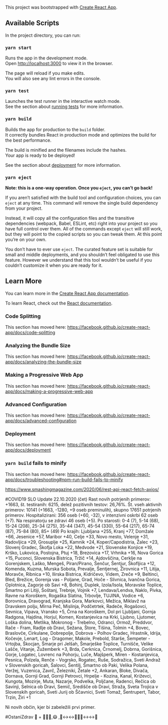 This project was bootstrapped with [Create React App](https://github.com/facebook/create-react-app).

## Available Scripts

In the project directory, you can run:

### `yarn start`

Runs the app in the development mode.<br />
Open [http://localhost:3000](http://localhost:3000) to view it in the browser.

The page will reload if you make edits.<br />
You will also see any lint errors in the console.

### `yarn test`

Launches the test runner in the interactive watch mode.<br />
See the section about [running tests](https://facebook.github.io/create-react-app/docs/running-tests) for more information.

### `yarn build`

Builds the app for production to the `build` folder.<br />
It correctly bundles React in production mode and optimizes the build for the best performance.

The build is minified and the filenames include the hashes.<br />
Your app is ready to be deployed!

See the section about [deployment](https://facebook.github.io/create-react-app/docs/deployment) for more information.

### `yarn eject`

**Note: this is a one-way operation. Once you `eject`, you can’t go back!**

If you aren’t satisfied with the build tool and configuration choices, you can `eject` at any time. This command will remove the single build dependency from your project.

Instead, it will copy all the configuration files and the transitive dependencies (webpack, Babel, ESLint, etc) right into your project so you have full control over them. All of the commands except `eject` will still work, but they will point to the copied scripts so you can tweak them. At this point you’re on your own.

You don’t have to ever use `eject`. The curated feature set is suitable for small and middle deployments, and you shouldn’t feel obligated to use this feature. However we understand that this tool wouldn’t be useful if you couldn’t customize it when you are ready for it.

## Learn More

You can learn more in the [Create React App documentation](https://facebook.github.io/create-react-app/docs/getting-started).

To learn React, check out the [React documentation](https://reactjs.org/).

### Code Splitting

This section has moved here: https://facebook.github.io/create-react-app/docs/code-splitting

### Analyzing the Bundle Size

This section has moved here: https://facebook.github.io/create-react-app/docs/analyzing-the-bundle-size

### Making a Progressive Web App

This section has moved here: https://facebook.github.io/create-react-app/docs/making-a-progressive-web-app

### Advanced Configuration

This section has moved here: https://facebook.github.io/create-react-app/docs/advanced-configuration

### Deployment

This section has moved here: https://facebook.github.io/create-react-app/docs/deployment

### `yarn build` fails to minify

This section has moved here: https://facebook.github.io/create-react-app/docs/troubleshooting#npm-run-build-fails-to-minify

https://www.smashingmagazine.com/2020/06/rest-api-react-fetch-axios/

#COVID19 SLO Update 22.10.2020 (čet)
Rast novih potrjenih primerov: +1663, št. testiranih: 6215, delež pozitivnih testov: 26,76%.
Št. vseh aktivnih primerov: 10141 (+1663, -1280, +9 oseb preminulih), skupno 17651 potrjenih primerov.
Hospitalizirani: 356 oseb (+60, -32), v intenzivni oskrbi 62 oseb (+7).
Na respiratorju se zdravi 46 oseb (+5).
Po starosti: 0-4 (7), 5-14 (68), 15-24 (208), 25-34 (275), 35-44 (347), 45-54 (330), 55-64 (217), 65-74 (87), 75-84 (80), 85+ (49)
Po krajih: Ljubljana +255, Kranj +77, Domžale +66, Jesenice +57, Maribor +40, Celje +33, Novo mesto, Velenje +31, Radovljica +29, Grosuplje +25, Kamnik +24, Koper/Capodistria, Žalec +23, Slovenj Gradec, Škofja Loka +22, Medvode +21, Slovenske Konjice +19, Krško, Lukovica, Postojna, Ptuj +18, Brezovica +17, Vrhnika +16, Nova Gorica +15, Puconci, Slovenska Bistrica, Tržič +14, Ajdovščina, Cerklje na Gorenjskem, Laško, Mengeš, Piran/Pirano, Šenčur, Šentjur, Škofljica +12, Komenda, Kuzma, Murska Sobota, Prevalje, Šentjernej, Žirovnica +11, Litija, Moravče, Ribnica +10, Ilirska Bistrica, Kidričevo, Videm, Zreče +9, Beltinci, Bled, Brežice, Gorenja vas - Poljane, Grad, Hoče - Slivnica, Ivančna Gorica, Oplotnica, Zagorje ob Savi +8, Bohinj, Duplek, Izola/Isola, Moravske Toplice, Šmartno pri Litiji, Šoštanj, Trebnje, Vojnik +7, Lendava/Lendva, Naklo, Pivka, Ravne na Koroškem, Rogaška Slatina, Trbovlje, TUJINA, Vodice +6, Borovnica, Dravograd, Kranjska Gora, Markovci, Mežica, Miklavž na Dravskem polju, Mirna Peč, Mislinja, Podčetrtek, Radeče, Rogašovci, Sevnica, Vipava, Vransko +5, Črna na Koroškem, Dol pri Ljubljani, Gornja Radgona, Hajdina, Horjul, Komen, Kostanjevica na Krki, Ljubno, Ljutomer, Loška dolina, Metlika, Mokronog - Trebelno, Odranci, Ormož, Preddvor, Rače - Fram, Radlje ob Dravi, Sežana, Štore, Tišina, Tolmin +4, Bovec, Braslovče, Cirkulane, Dobrepolje, Dobrova - Polhov Gradec, Hrastnik, Idrija, Kočevje, Lenart, Log - Dragomer, Makole, Prebold, Starše, Šempeter - Vrtojba, Škocjan, Šmarje pri Jelšah, Šmarješke Toplice, Turnišče, Velike Lašče, Vitanje, Žužemberk +3, Brda, Cerknica, Črnomelj, Dobrna, Gorišnica, Gorje, Logatec, Lovrenc na Pohorju, Luče, Majšperk, Miren - Kostanjevica, Pesnica, Polzela, Renče - Vogrsko, Rogatec, Ruše, Sodražica, Sveti Andraž v Slovenskih goricah, Šalovci, Šentilj, Šmartno ob Paki, Velika Polana, Veržej, Vuzenica, Zavrč, Železniki, Žetale +2, Ankaran, Bloke, Divača, Dornava, Gornji Grad, Gornji Petrovci, Hrpelje - Kozina, Kanal, Križevci, Kungota, Mozirje, Muta, Nazarje, Podvelka, Poljčane, Radenci, Rečica ob Savinji, Selnica ob Dravi, Semič, Središče ob Dravi, Straža, Sveta Trojica v Slovenskih goricah, Sveti Jurij ob Ščavnici, Sveti Tomaž, Šentrupert, Tabor, Trzin, Žiri +1

Ni novih občin, kjer bi zabeležili prvi primer.

#OstaniZdrav 📲 + 👐🧼🚿,😷 ,🙎↔️↔️🙎‍♂️🙎↔️↔️🙎
